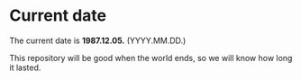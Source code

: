 # Current date

The current date is **1987.12.05.** (YYYY.MM.DD.)

This repository will be good when the world ends, so we will know how long it lasted.